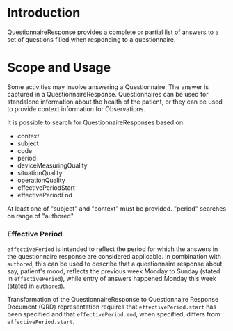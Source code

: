 # Introduction
QuestionnaireResponse provides a complete or partial list of answers to a set of questions filled when responding to a questionnaire.

# Scope and Usage
Some activities may involve answering a Questionnaire. The answer is captured in a QuestionnaireResponse. Questionnaires can be used for standalone information about the health of the patient, or they can be used to provide context information for Observations. 

It is possible to search for QuestionnaireResponses based on:
* context 
* subject
* code
* period
* deviceMeasuringQuality
* situationQuality
* operationQuality
* effectivePeriodStart
* effectivePeriodEnd

At least one of "subject" and "context" must be provided. "period" searches on range of "authored".

### Effective Period
`effectivePeriod` is intended to reflect the period for which the answers in the questionnaire response are considered applicable. In combination with `authored`, this can be used to describe that a questionnaire response about, say, patient's mood, reflects the previous week Monday to Sunday (stated in `effectivePeriod`), while entry of answers happened Monday this week (stated in `authored`).

Transformation of the QuestionnaireResponse to Questionnaire Response Document (QRD) representation requires that `effectivePeriod.start` has been specified and that `effectivePeriod.end`, when specified, differs from `effectivePeriod.start`.